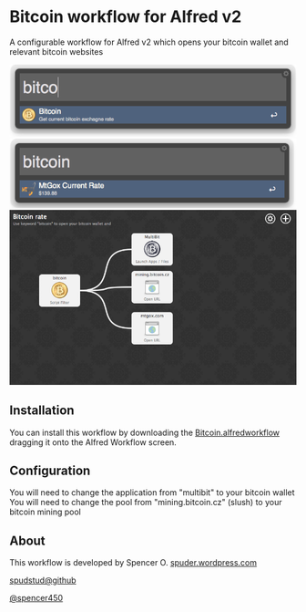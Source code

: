 # Bitcoin workflow for Alfred v2
A configurable workflow for Alfred v2 which opens your bitcoin wallet and relevant bitcoin websites

![image](img/alfred-bitcoin-shortcut-screenshot.png)
![image](img/alfred-bitcoin-shortcut-screenshot2.png)
![image](img/alfred-bitcoin-workflow-screenshot.png)


## Installation

You can install this workflow by downloading the [Bitcoin.alfredworkflow](https://github.com/spudstud/alfred-bitcoin-workflow/raw/master/Bitcoin.alfredworkflow)
dragging it onto the Alfred Workflow screen.

## Configuration

You will need to change the application from "multibit" to your bitcoin wallet
You will need to change the pool from "mining.bitcoin.cz" (slush) to your bitcoin mining pool

## About

This workflow is developed by Spencer O. 
[spuder.wordpress.com](https://spuder.wordpress.com)

[spudstud@github](https://github.com/spudstud)

[@spencer450](https://twitter.com/spencer450)
